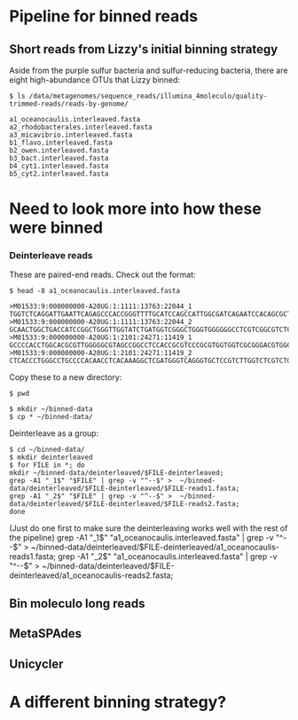 # Pipeline for binned reads

## Short reads from Lizzy's initial binning strategy 
Aside from the purple sulfur bacteria and sulfur-reducing bacteria, there are eight high-abundance OTUs that Lizzy binned:

```
$ ls /data/metagenomes/sequence_reads/illumina_4moleculo/quality-trimmed-reads/reads-by-genome/

a1_oceanocaulis.interleaved.fasta
a2_rhodobacterales.interleaved.fasta
a3_micavibrio.interleaved.fasta
b1_flavo.interleaved.fasta
b2_owen.interleaved.fasta
b3_bact.interleaved.fasta
b4_cyt1.interleaved.fasta
b5_cyt2.interleaved.fasta
```
# Need to look more into how these were binned

### Deinterleave reads
These are paired-end reads. Check out the format:
```
$ head -8 a1_oceanocaulis.interleaved.fasta

>M01533:9:000000000-A20UG:1:1111:13763:22044_1
TGGTCTCAGGATTGAATTCAGAGCCCACCGGGTTTTGCATCCAGCCATTGGCGATCAGAATCCACAGCGCTGACAGGTTGGTGCCCAGCGCCATCAGCCAGGTGGCGGCCAGGTGTCCGCGCTTGCTCATCCGGTCCCAGCCAAAGAAGAACAGGCCCACCAGCGTGGCTTCCAGGAAGAAGGCCATCAGGCCCTCGATCGCCAGCGGCGCCCCGAACACATCTCCGAGCCCACGAGACCGAGGCTGATC
>M01533:9:000000000-A20UG:1:1111:13763:22044_2
GCAACTGGCTGACCATCCGGCTGGGTTGGTATCTGATGGTCGGGCTGGGTGGGGGGCCTCGTCGGCGTCTCGCTGGTCCTCCCGCTCGCGGGCCTGCTGGTCTTTTGCTCGTCTGTGTTGTGCACGCGGGGGTGCATGCTCGTCCCGCCGTGGATGGCGCGGGGGGAGAGGGTGGCCGACAGGCCTCGTCGCGGCGCGCACTCCTCGACGCCGGACTCGCCTATGGCTGTGAGATGTGTAGCGGTCGGTC
>M01533:9:000000000-A20UG:1:2101:24271:11419_1
GCCCCACCTGGCACGCGTTGGGGGCGTAGCCGGCCTCCACCGCGTCCCGCGTGGTGGTCGCGGGACGTGGCCAGGTCTGGGCCCTCACCCTGGGCCTGCCCCACAACCTCACAAAGGCTCGATGGGTCAGGGTGCTCCGTCTTGGTCTCGTCTGCCTTCGCCCCGGCGCAGGCAGACGAGACCAAGACGGAGCACCCTGACCCATCGAGCCTTTGTGAGGTTGTGGGGCAGGCCCAGGGTGAGCTGTCTC
>M01533:9:000000000-A20UG:1:2101:24271:11419_2
CTCACCCTGGGCCTGCCCCACAACCTCACAAAGGCTCGATGGGTCAGGGTGCTCCGTCTTGGTCTCGTCTGCCTGCGCCGGGGCGAAGGCAGACGAGACCAAGACGGGGCACCCTGACCCATCGAGCCTTTGTGGGGGTGTGGGGGAGGCCCAGGG
```

Copy these to a new directory:

```
$ pwd

$ mkdir ~/binned-data
$ cp * ~/binned-data/
```

Deinterleave as a group:

```
$ cd ~/binned-data/
$ mkdir deinterleaved
$ for FILE in *; do 
mkdir ~/binned-data/deinterleaved/$FILE-deinterleaved;
grep -A1 "_1$" "$FILE" | grep -v "^--$" >  ~/binned-data/deinterleaved/$FILE-deinterleaved/$FILE-reads1.fasta; 
grep -A1 "_2$" "$FILE" | grep -v "^--$" >  ~/binned-data/deinterleaved/$FILE-deinterleaved/$FILE-reads2.fasta; 
done
```

(Just do one first to make sure the deinterleaving works well with the rest of the pipeline)
grep -A1 "_1$" "a1_oceanocaulis.interleaved.fasta" | grep -v "^--$" >  ~/binned-data/deinterleaved/$FILE-deinterleaved/a1_oceanocaulis-reads1.fasta; 
grep -A1 "_2$" "a1_oceanocaulis.interleaved.fasta" | grep -v "^--$" >  ~/binned-data/deinterleaved/$FILE-deinterleaved/a1_oceanocaulis-reads2.fasta; 

## Bin moleculo long reads

## MetaSPAdes

## Unicycler

# A different binning strategy?

